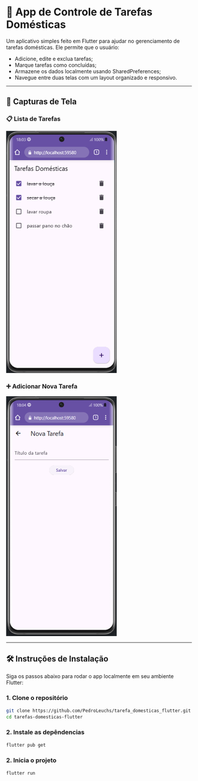 # 🧹 App de Controle de Tarefas Domésticas

Um aplicativo simples feito em Flutter para ajudar no gerenciamento de tarefas domésticas. Ele permite que o usuário:

- Adicione, edite e exclua tarefas;
- Marque tarefas como concluídas;
- Armazene os dados localmente usando SharedPreferences;
- Navegue entre duas telas com um layout organizado e responsivo.

---

## 📸 Capturas de Tela

### 📋 Lista de Tarefas

<img src="screenshots/img1.png" width="300" alt="Tela inicial com lista de tarefas">

### ➕ Adicionar Nova Tarefa

<img src="screenshots/img2.png" width="300" alt="Tela de adicionar nova tarefa">

---

## 🛠️ Instruções de Instalação

Siga os passos abaixo para rodar o app localmente em seu ambiente Flutter:

### 1. Clone o repositório

```bash
git clone https://github.com/PedroLeuchs/tarefa_domesticas_flutter.git
cd tarefas-domesticas-flutter
```

### 2. Instale as depêndencias

```bash
flutter pub get
```

### 2. Inicia o projeto

```bash
flutter run
```
